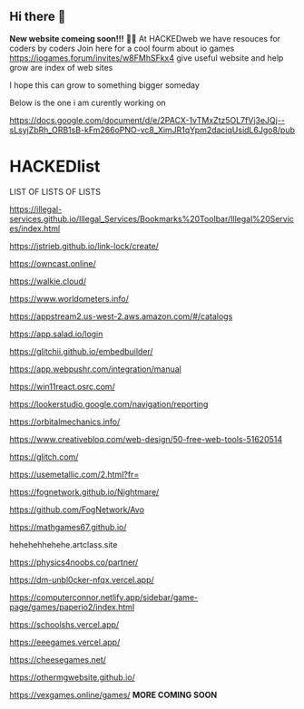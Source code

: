 ## Hi there 👋
**New website comeing soon!!!**
🙋‍♀️ At HACKEDweb we have resouces for coders by coders 
Join here for a cool fourm about io games https://iogames.forum/invites/w8FMhSFkx4
 give useful website and help grow are index of web sites

I hope this can grow to something bigger someday

Below is the one i am curently working on 

https://docs.google.com/document/d/e/2PACX-1vTMxZtz5OL7fVj3eJQj--sLsyjZbRh_ORB1sB-kFm266oPNO-vc8_XimJR1qYpm2daciqUsidL6Jgo8/pub



# HACKEDlist
LIST OF LISTS OF LISTS

https://illegal-services.github.io/Illegal_Services/Bookmarks%20Toolbar/Illegal%20Services/index.html

https://jstrieb.github.io/link-lock/create/

https://owncast.online/

https://walkie.cloud/

https://www.worldometers.info/

https://appstream2.us-west-2.aws.amazon.com/#/catalogs

https://app.salad.io/login

https://glitchii.github.io/embedbuilder/

https://app.webpushr.com/integration/manual

https://win11react.osrc.com/

https://lookerstudio.google.com/navigation/reporting

https://orbitalmechanics.info/

https://www.creativebloq.com/web-design/50-free-web-tools-51620514

https://glitch.com/

https://usemetallic.com/2.html?fr=

https://fognetwork.github.io/Nightmare/

https://github.com/FogNetwork/Avo

https://mathgames67.github.io/

hehehehhehehe.artclass.site

https://physics4noobs.co/partner/

https://dm-unbl0cker-nfqx.vercel.app/

https://computerconnor.netlify.app/sidebar/game-page/games/paperio2/index.html

https://schoolshs.vercel.app/

https://eeegames.vercel.app/

https://cheesegames.net/

https://othermgwebsite.github.io/

https://vexgames.online/games/
**MORE COMING SOON**







